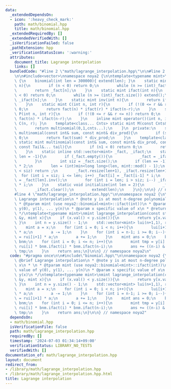 ```yaml
---
data:
  _extendedDependsOn:
  - icon: ':heavy_check_mark:'
    path: math/binomial.hpp
    title: math/binomial.hpp
  _extendedRequiredBy: []
  _extendedVerifiedWith: []
  _isVerificationFailed: false
  _pathExtension: hpp
  _verificationStatusIcon: ':warning:'
  attributes:
    document_title: Lagrange interpolation
    links: []
  bundledCode: "#line 2 \"math/lagrange_interpolation.hpp\"\n\n#line 2 \"math/binomial.hpp\"\
    \n\n#include<vector>\nnamespace noya2 {\n\ntemplate<typename mint>\nstruct binomial\
    \ {\n    binomial(int len = 300000){ extend(len); }\n    static mint fact(int\
    \ n){\n        if (n < 0) return 0;\n        while (n >= (int)_fact.size()) extend();\n\
    \        return _fact[n];\n    }\n    static mint ifact(int n){\n        if (n\
    \ < 0) return 0;\n        while (n >= (int)_fact.size()) extend();\n        return\
    \ _ifact[n];\n    }\n    static mint inv(int n){\n        return ifact(n) * fact(n-1);\n\
    \    }\n    static mint C(int n, int r){\n        if (!(0 <= r && r <= n)) return\
    \ 0;\n        return fact(n) * ifact(r) * ifact(n-r);\n    }\n    static mint\
    \ P(int n, int r){\n        if (!(0 <= r && r <= n)) return 0;\n        return\
    \ fact(n) * ifact(n-r);\n    }\n    inline mint operator()(int n, int r) { return\
    \ C(n, r); }\n    template<class... Cnts> static mint M(const Cnts&... cnts){\n\
    \        return multinomial(0,1,cnts...);\n    }\n  private:\n    static mint\
    \ multinomial(const int& sum, const mint& div_prod){\n        if (sum < 0) return\
    \ 0;\n        return fact(sum) * div_prod;\n    }\n    template<class... Tail>\
    \ static mint multinomial(const int& sum, const mint& div_prod, const int& n1,\
    \ const Tail&... tail){\n        if (n1 < 0) return 0;\n        return multinomial(sum+n1,div_prod*ifact(n1),tail...);\n\
    \    }\n    static inline std::vector<mint> _fact, _ifact;\n    static void extend(int\
    \ len = -1){\n        if (_fact.empty()){\n            _fact = _ifact = {1,1};\n\
    \        }\n        int siz = _fact.size();\n        if (len == -1) len = siz\
    \ * 2;\n        len = (int)min<long long>(len, mint::mod() - 1);\n        if (len\
    \ < siz) return ;\n        _fact.resize(len+1), _ifact.resize(len+1);\n      \
    \  for (int i = siz; i <= len; i++) _fact[i] = _fact[i-1] * i;\n        _ifact[len]\
    \ = _fact[len].inv();\n        for (int i = len; i > siz; i--) _ifact[i-1] = _ifact[i]\
    \ * i;\n    }\n    static void initialize(int len = 2){\n        _fact.clear();\n\
    \        _ifact.clear();\n        extend(len);\n    }\n};\n\n} // namespace noya2\n\
    #line 4 \"math/lagrange_interpolation.hpp\"\n\nnamespace noya2 {\n\n/**\n * @brief\
    \ Lagrange interpolation\n * @note y is at most n-degree polynomial of x\n * \n\
    \ * @tparam mint (use noya2::binomial<mint>::ifact(int))\n * @param y value of\
    \ y(0), y(1), ... y(n)\n * @param x specific value of x\n * @return mint y(x)\n\
    \ */\ntemplate<typename mint>\nmint lagrange_interpolation(const std::vector<mint>\
    \ &y, mint x){\n    if (x.val() < y.size()){\n        return y[x.val()];\n   \
    \ }\n    int n = y.size() - 1;\n    std::vector<mint> lui(n+1,1), rui(n+1,1);\n\
    \    mint a = x;\n    for (int i = 0; i < n; i++){\n        lui[i+1] = lui[i]\
    \ * a;\n        a -= 1;\n    }\n    for (int i = n-1; i >= 0; i--){\n        rui[i]\
    \ = rui[i+1] * a;\n        a += 1;\n    }\n    mint ans = 0;\n    binomial<mint>\
    \ bnm;\n    for (int i = 0; i <= n; i++){\n        mint tmp = y[i] * lui[i] *\
    \ rui[i] * bnm.ifact(i) * bnm.ifact(n-i);\n        ans += ((n-i) & 1) ? -tmp :\
    \ tmp;\n    }\n    return ans;\n}\n\n} // namespace noya2\n"
  code: "#pragma once\n\n#include\"binomial.hpp\"\n\nnamespace noya2 {\n\n/**\n *\
    \ @brief Lagrange interpolation\n * @note y is at most n-degree polynomial of\
    \ x\n * \n * @tparam mint (use noya2::binomial<mint>::ifact(int))\n * @param y\
    \ value of y(0), y(1), ... y(n)\n * @param x specific value of x\n * @return mint\
    \ y(x)\n */\ntemplate<typename mint>\nmint lagrange_interpolation(const std::vector<mint>\
    \ &y, mint x){\n    if (x.val() < y.size()){\n        return y[x.val()];\n   \
    \ }\n    int n = y.size() - 1;\n    std::vector<mint> lui(n+1,1), rui(n+1,1);\n\
    \    mint a = x;\n    for (int i = 0; i < n; i++){\n        lui[i+1] = lui[i]\
    \ * a;\n        a -= 1;\n    }\n    for (int i = n-1; i >= 0; i--){\n        rui[i]\
    \ = rui[i+1] * a;\n        a += 1;\n    }\n    mint ans = 0;\n    binomial<mint>\
    \ bnm;\n    for (int i = 0; i <= n; i++){\n        mint tmp = y[i] * lui[i] *\
    \ rui[i] * bnm.ifact(i) * bnm.ifact(n-i);\n        ans += ((n-i) & 1) ? -tmp :\
    \ tmp;\n    }\n    return ans;\n}\n\n} // namespace noya2"
  dependsOn:
  - math/binomial.hpp
  isVerificationFile: false
  path: math/lagrange_interpolation.hpp
  requiredBy: []
  timestamp: '2024-07-03 01:34:14+09:00'
  verificationStatus: LIBRARY_NO_TESTS
  verifiedWith: []
documentation_of: math/lagrange_interpolation.hpp
layout: document
redirect_from:
- /library/math/lagrange_interpolation.hpp
- /library/math/lagrange_interpolation.hpp.html
title: Lagrange interpolation
---
```

